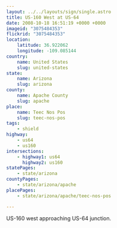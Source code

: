 ```yaml
---
layout: ../../layouts/sign/single.astro
title: US-160 West at US-64
date: 2008-10-18 16:51:19 +0000 +0000
imageid: "3075484353"
flickrid: "3075484353"
location:
    latitude: 36.922062
    longitude: -109.085144
country:
    name: United States
    slug: united-states
state:
    name: Arizona
    slug: arizona
county:
    name: Apache County
    slug: apache
place:
    name: Teec Nos Pos
    slug: teec-nos-pos
tags:
    - shield
highway:
    - us64
    - us160
intersections:
    - highway1: us64
      highway2: us160
statePages:
    - state/arizona
countyPages:
    - state/arizona/apache
placePages:
    - state/arizona/apache/teec-nos-pos

---
```

US-160 west approaching US-64 junction.